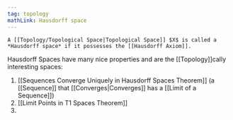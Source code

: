 ```yaml
---
tag: topology
mathLink: Hausdorff space
---
```

```ad-def
A [[Topology/Topological Space|Topological Space]] $X$ is called a *Hausdorff space* if it possesses the [[Hausdorff Axiom]].
```

Hausdorff Spaces have many nice properties and are the [[Topology]]cally interesting spaces:
1. [[Sequences Converge Uniquely in Hausdorff Spaces Theorem]] (a [[Sequence]] that [[Converges|Converges]] has a [[Limit of a Sequence]])
2. [[Limit Points in T1 Spaces Theorem]]
3. 